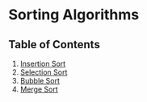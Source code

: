 # Sorting Algorithms

## Table of Contents

1. [Insertion Sort](./1.insertion_sort.js)
1. [Selection Sort](./2.selection_sort.js)
1. [Bubble Sort](./3.bubble_sort.js)
1. [Merge Sort](./4.merge_sort.js)
